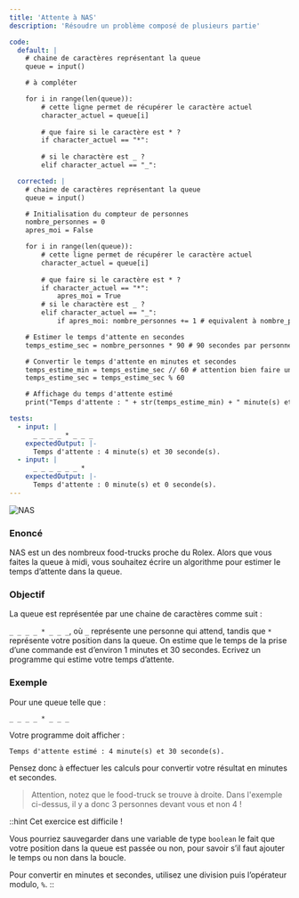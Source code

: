 ```yaml
---
title: 'Attente à NAS'
description: 'Résoudre un problème composé de plusieurs partie'

code:
  default: |
    # chaine de caractères représentant la queue
    queue = input()

    # à compléter

    for i in range(len(queue)):
        # cette ligne permet de récupérer le caractère actuel
        character_actuel = queue[i]
        
        # que faire si le caractère est * ?
        if character_actuel == "*":
            
        # si le charactère est _ ?
        elif character_actuel == "_":

  corrected: |
    # chaine de caractères représentant la queue
    queue = input()

    # Initialisation du compteur de personnes
    nombre_personnes = 0
    apres_moi = False

    for i in range(len(queue)):
        # cette ligne permet de récupérer le caractère actuel
        character_actuel = queue[i]
        
        # que faire si le caractère est * ?
        if character_actuel == "*":
            apres_moi = True
        # si le charactère est _ ?
        elif character_actuel == "_":
            if apres_moi: nombre_personnes += 1 # equivalent à nombre_personnes = nombre_personnes + 1

    # Estimer le temps d'attente en secondes
    temps_estime_sec = nombre_personnes * 90 # 90 secondes par personnes

    # Convertir le temps d'attente en minutes et secondes
    temps_estime_min = temps_estime_sec // 60 # attention bien faire une division entière ici
    temps_estime_sec = temps_estime_sec % 60

    # Affichage du temps d'attente estimé
    print("Temps d'attente : " + str(temps_estime_min) + " minute(s) et " + str(temps_estime_sec) + " seconde(s).")

tests:
  - input: |
      _ _ _ _ * _ _ _
    expectedOutput: |-
      Temps d'attente : 4 minute(s) et 30 seconde(s).
  - input: |
      _ _ _ _ _ _ *
    expectedOutput: |-
      Temps d'attente : 0 minute(s) et 0 seconde(s).
---
```


![NAS](/banner/nas.png)

### Enoncé

NAS est un des nombreux food-trucks proche du Rolex. Alors que vous faites la queue à midi, vous souhaitez écrire un algorithme pour estimer le temps d’attente dans la queue.

### Objectif

La queue est représentée par une chaine de caractères comme suit :

`_ _ _ _ * _ _ _`, où `_` représente une personne qui attend, tandis que `*` représente votre position dans la queue. On estime que le temps de la prise d’une commande est d’environ 1 minutes et 30 secondes. Ecrivez un programme qui estime votre temps d’attente.

### Exemple

Pour une queue telle que :

`_ _ _ _ * _ _ _`

Votre programme doit afficher :

`Temps d'attente estimé : 4 minute(s) et 30 seconde(s).`

Pensez donc à effectuer les calculs pour convertir votre résultat en minutes et secondes.

> Attention, notez que le food-truck se trouve à droite. Dans l'exemple ci-dessus, il y a donc 3 personnes devant vous et non 4 !

::hint
Cet exercice est difficile !

Vous pourriez sauvegarder dans une variable de type `boolean` le fait que votre position dans la queue est passée ou non, pour savoir s’il faut ajouter le temps ou non dans la boucle.

Pour convertir en minutes et secondes, utilisez une division puis l’opérateur modulo, `%`.
::
